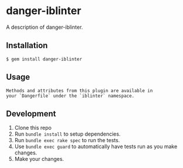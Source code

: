 # danger-iblinter

A description of danger-iblinter.

## Installation

    $ gem install danger-iblinter

## Usage

    Methods and attributes from this plugin are available in
    your `Dangerfile` under the `iblinter` namespace.

## Development

1. Clone this repo
2. Run `bundle install` to setup dependencies.
3. Run `bundle exec rake spec` to run the tests.
4. Use `bundle exec guard` to automatically have tests run as you make changes.
5. Make your changes.
